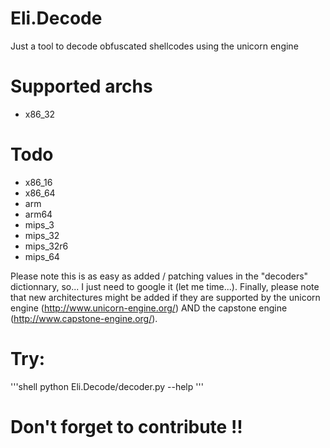# Eli.Decode
Just a tool to decode obfuscated shellcodes using the unicorn engine

# Supported archs
- x86_32

# Todo
- x86_16
- x86_64
- arm
- arm64
- mips_3
- mips_32
- mips_32r6
- mips_64

Please note this is as easy as added / patching values in the "decoders" dictionnary, so... I just need to google it (let me time...).
Finally, please note that new architectures might be added if they are supported by the unicorn engine (http://www.unicorn-engine.org/) AND the capstone engine (http://www.capstone-engine.org/).

# Try:
'''shell
python Eli.Decode/decoder.py --help
'''

# Don't forget to contribute !!
